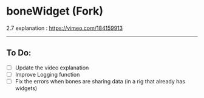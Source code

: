 # boneWidget (Fork)

2.7 explanation : https://vimeo.com/184159913

---

## To Do:

- [ ] Update the video explanation
- [ ] Improve Logging function
- [ ] Fix the errors when bones are sharing data (in a rig that already has widgets)
